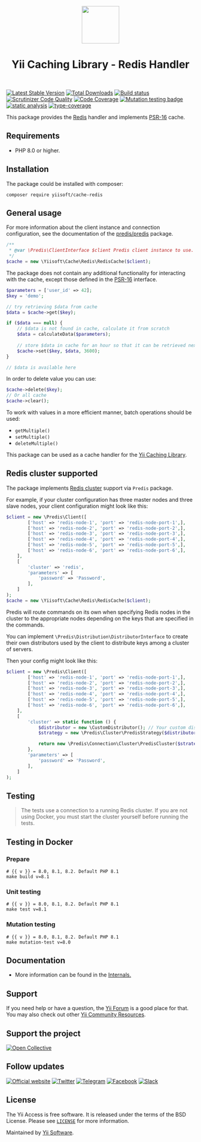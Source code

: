 <p align="center">
    <a href="https://github.com/yiisoft" target="_blank">
        <img src="https://yiisoft.github.io/docs/images/yii_logo.svg" height="100px">
    </a>
    <h1 align="center">Yii Caching Library - Redis Handler</h1>
    <br>
</p>

[![Latest Stable Version](https://poser.pugx.org/yiisoft/cache-redis/v/stable.png)](https://packagist.org/packages/yiisoft/cache-redis)
[![Total Downloads](https://poser.pugx.org/yiisoft/cache-redis/downloads.png)](https://packagist.org/packages/yiisoft/cache-redis)
[![Build status](https://github.com/yiisoft/cache-redis/workflows/build/badge.svg)](https://github.com/yiisoft/cache-redis/actions?query=workflow%3Abuild)
[![Scrutinizer Code Quality](https://scrutinizer-ci.com/g/yiisoft/cache-redis/badges/quality-score.png?b=master)](https://scrutinizer-ci.com/g/yiisoft/cache-redis/?branch=master)
[![Code Coverage](https://scrutinizer-ci.com/g/yiisoft/cache-redis/badges/coverage.png?b=master)](https://scrutinizer-ci.com/g/yiisoft/cache-redis/?branch=master)
[![Mutation testing badge](https://img.shields.io/endpoint?style=flat&url=https%3A%2F%2Fbadge-api.stryker-mutator.io%2Fgithub.com%2Fyiisoft%2Fcache-redis%2Fmaster)](https://dashboard.stryker-mutator.io/reports/github.com/yiisoft/cache-redis/master)
[![static analysis](https://github.com/yiisoft/cache-redis/workflows/static%20analysis/badge.svg)](https://github.com/yiisoft/cache-redis/actions?query=workflow%3A%22static+analysis%22)
[![type-coverage](https://shepherd.dev/github/yiisoft/cache-redis/coverage.svg)](https://shepherd.dev/github/yiisoft/cache-redis)

This package provides the [Redis](https://redis.io/) handler and
implements [PSR-16](https://www.php-fig.org/psr/psr-16/) cache.

## Requirements

- PHP 8.0 or higher.

## Installation

The package could be installed with composer:

```shell
composer require yiisoft/cache-redis
```

## General usage

For more information about the client instance and connection configuration,
see the documentation of the [predis/predis](https://github.com/predis/predis) package.

```php
/**
 * @var \Predis\ClientInterface $client Predis client instance to use.
 */
$cache = new \Yiisoft\Cache\Redis\RedisCache($client);
```

The package does not contain any additional functionality for interacting with the cache,
except those defined in the [PSR-16](https://www.php-fig.org/psr/psr-16/) interface.

```php
$parameters = ['user_id' => 42];
$key = 'demo';

// try retrieving $data from cache
$data = $cache->get($key);

if ($data === null) {
    // $data is not found in cache, calculate it from scratch
    $data = calculateData($parameters);
    
    // store $data in cache for an hour so that it can be retrieved next time
    $cache->set($key, $data, 3600);
}

// $data is available here
```

In order to delete value you can use:

```php
$cache->delete($key);
// Or all cache
$cache->clear();
```

To work with values in a more efficient manner, batch operations should be used:

- `getMultiple()`
- `setMultiple()`
- `deleteMultiple()`

This package can be used as a cache handler for the [Yii Caching Library](https://github.com/yiisoft/cache).

## Redis cluster supported

The package implements [Redis cluster](https://redis.io/docs/management/scaling/) support via `Predis` package.

For example, if your cluster configuration has three master nodes and three slave nodes, your client configuration might look like this:

```php
$client = new \Predis\Client([
        ['host' => 'redis-node-1', 'port' => 'redis-node-port-1',],
        ['host' => 'redis-node-2', 'port' => 'redis-node-port-2',],
        ['host' => 'redis-node-3', 'port' => 'redis-node-port-3',],
        ['host' => 'redis-node-4', 'port' => 'redis-node-port-4',],
        ['host' => 'redis-node-5', 'port' => 'redis-node-port-5',],
        ['host' => 'redis-node-6', 'port' => 'redis-node-port-6',],
    ],
    [
        'cluster' => 'redis',
        'parameters' => [
            'password' => 'Password',
        ],
    ]
);
$cache = new \Yiisoft\Cache\Redis\RedisCache($client);
```

Predis will route commands on its own when specifying Redis nodes in the cluster to the appropriate nodes depending on the keys that are specified in the commands.

You can implement `\Predis\Distribution\DistributorInterface` to create their own distributors used by the client to distribute keys among a cluster of servers.

Then your config might look like this:

```php
$client = new \Predis\Client([
        ['host' => 'redis-node-1', 'port' => 'redis-node-port-1',],
        ['host' => 'redis-node-2', 'port' => 'redis-node-port-2',],
        ['host' => 'redis-node-3', 'port' => 'redis-node-port-3',],
        ['host' => 'redis-node-4', 'port' => 'redis-node-port-4',],
        ['host' => 'redis-node-5', 'port' => 'redis-node-port-5',],
        ['host' => 'redis-node-6', 'port' => 'redis-node-port-6',],
    ],
    [
        'cluster' => static function () {
            $distributor = new \CustomDistributor(); // Your custom distributor
            $strategy = new \Predis\Cluster\PredisStrategy($distributor);

            return new \Predis\Connection\Cluster\PredisCluster($strategy);
        },
        'parameters' => [
            'password' => 'Password',
        ],
    ]
);
```

## Testing

> The tests use a connection to a running Redis cluster. If you are not using Docker, you must start the cluster yourself before running the tests.

## Testing in Docker

### Prepare

```shell
# {{ v }} = 8.0, 8.1, 8.2. Default PHP 8.1
make build v=8.1
```

### Unit testing

```shell
# {{ v }} = 8.0, 8.1, 8.2. Default PHP 8.1
make test v=8.1
```

### Mutation testing

```shell
# {{ v }} = 8.0, 8.1, 8.2. Default PHP 8.1
make mutation-test v=8.0
```

## Documentation

- More information can be found in the [Internals.](docs/internals.md)

## Support

If you need help or have a question, the [Yii Forum](https://forum.yiiframework.com/c/yii-3-0/63) is a good place for that.
You may also check out other [Yii Community Resources](https://www.yiiframework.com/community).

## Support the project

[![Open Collective](https://img.shields.io/badge/Open%20Collective-sponsor-7eadf1?logo=open%20collective&logoColor=7eadf1&labelColor=555555)](https://opencollective.com/yiisoft)

## Follow updates

[![Official website](https://img.shields.io/badge/Powered_by-Yii_Framework-green.svg?style=flat)](https://www.yiiframework.com/)
[![Twitter](https://img.shields.io/badge/twitter-follow-1DA1F2?logo=twitter&logoColor=1DA1F2&labelColor=555555?style=flat)](https://twitter.com/yiiframework)
[![Telegram](https://img.shields.io/badge/telegram-join-1DA1F2?style=flat&logo=telegram)](https://t.me/yii3en)
[![Facebook](https://img.shields.io/badge/facebook-join-1DA1F2?style=flat&logo=facebook&logoColor=ffffff)](https://www.facebook.com/groups/yiitalk)
[![Slack](https://img.shields.io/badge/slack-join-1DA1F2?style=flat&logo=slack)](https://yiiframework.com/go/slack)

## License

The Yii Access is free software. It is released under the terms of the BSD License.
Please see [`LICENSE`](./LICENSE.md) for more information.

Maintained by [Yii Software](https://www.yiiframework.com/).
